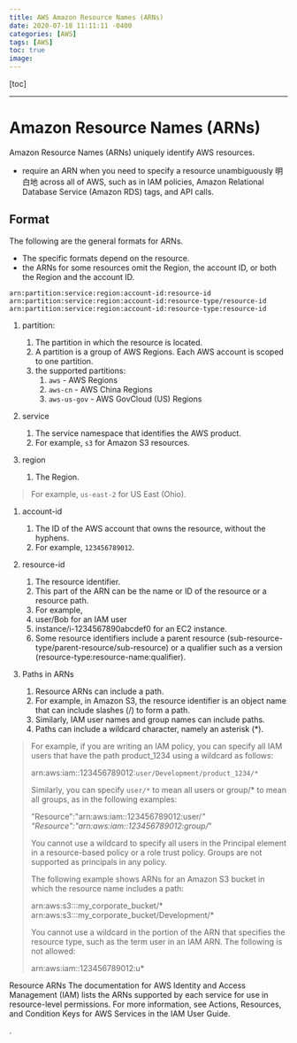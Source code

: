 ```yaml
---
title: AWS Amazon Resource Names (ARNs)
date: 2020-07-18 11:11:11 -0400
categories: [AWS]
tags: [AWS]
toc: true
image:
---
```


[toc]

---

# Amazon Resource Names (ARNs)

Amazon Resource Names (ARNs) uniquely identify AWS resources. 
- require an ARN when you need to specify a resource unambiguously 明白地 across all of AWS, such as in IAM policies, Amazon Relational Database Service (Amazon RDS) tags, and API calls.

## Format
The following are the general formats for ARNs. 
- The specific formats depend on the resource. 
- the ARNs for some resources omit the Region, the account ID, or both the Region and the account ID.

```
arn:partition:service:region:account-id:resource-id
arn:partition:service:region:account-id:resource-type/resource-id
arn:partition:service:region:account-id:resource-type:resource-id
```

1. partition: 
   1. The partition in which the resource is located. 
   2. A partition is a group of AWS Regions. Each AWS account is scoped to one partition.
   3. the supported partitions:
      1. `aws` - AWS Regions
      2. `aws-cn` - AWS China Regions
      3. `aws-us-gov` - AWS GovCloud (US) Regions

2. service
   1. The service namespace that identifies the AWS product. 
   2. For example, `s3` for Amazon S3 resources.

3. region
   1. The Region. 
   
> For example, `us-east-2` for US East (Ohio).


1. account-id
   1. The ID of the AWS account that owns the resource, without the hyphens. 
   2. For example, `123456789012`.

2. resource-id
   1. The resource identifier. 
   2. This part of the ARN can be the name or ID of the resource or a resource path. 
   3. For example, 
   4. user/Bob for an IAM user 
   5. instance/i-1234567890abcdef0 for an EC2 instance. 
   6. Some resource identifiers include a parent resource (sub-resource-type/parent-resource/sub-resource) or a qualifier such as a version (resource-type:resource-name:qualifier).

3. Paths in ARNs
   1. Resource ARNs can include a path. 
   2. For example, in Amazon S3, the resource identifier is an object name that can include slashes (/) to form a path. 
   3. Similarly, IAM user names and group names can include paths.
   4. Paths can include a wildcard character, namely an asterisk (*). 

> For example, if you are writing an IAM policy, you can specify all IAM users that have the path product_1234 using a wildcard as follows:
> 
> arn:aws:iam::123456789012:`user/Development/product_1234/*`
> 
> Similarly, you can specify `user/*` to mean all users or group/* to mean all groups, as in the following examples:
> 
> "Resource":"arn:aws:iam::123456789012:user/*"
> "Resource":"arn:aws:iam::123456789012:group/*"
> 
> You cannot use a wildcard to specify all users in the Principal element in a resource-based policy or a role trust policy. Groups are not supported as principals in any policy.
> 
> The following example shows ARNs for an Amazon S3 bucket in which the resource name includes a path:
> 
> arn:aws:s3:::my_corporate_bucket/*
> arn:aws:s3:::my_corporate_bucket/Development/*
> 
> You cannot use a wildcard in the portion of the ARN that specifies the resource type, such as the term user in an IAM ARN.
> The following is not allowed:
> 
> arn:aws:iam::123456789012:u*



Resource ARNs
The documentation for AWS Identity and Access Management (IAM) lists the ARNs supported by each service for use in resource-level permissions. For more information, see Actions, Resources, and Condition Keys for AWS Services in the IAM User Guide.


.